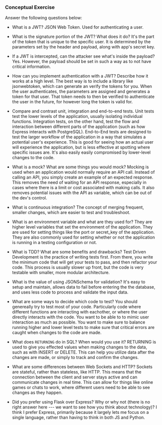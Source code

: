 ### Conceptual Exercise

Answer the following questions below:

- What is a JWT?
  JSON Web Token.  Used for authenticating a user.

- What is the signature portion of the JWT?  What does it do?
  It's the part of the token that is unique to the specific user.  It is determined by the parameters set by the header and payload, along with app's secret key.

- If a JWT is intercepted, can the attacker see what's inside the payload?
  Yes. However, the payload should be set in such a way as to not have critical information.  

- How can you implement authentication with a JWT?  Describe how it works at a high level.
  The best way is to include a library like jsonwebtoken, which can generate an verify the tokens for you.  When the user authenticates, the parameters are assigned and generates a token for that user.  That token needs to then be verified to authenticate the user in the future, for however long the token is valid for.

- Compare and contrast unit, integration and end-to-end tests.
  Unit tests test the lower levels of the application, usually isolating individual functions.  Integration tests, on the other hand, test the flow and interaction between different parts of the application (such as how Express interacts with PostgreSQL).  End-to-End tests are designed to test the larger workflow of the application in a way that simulates a potential user's experience.  This is good for seeing how an actual user will experience the application, but is less effective at spotting where specific issues are.  It's also easily easily compromised by lower-level changes to the code.  

- What is a mock? What are some things you would mock?
  Mocking is used when an application would normally require an API call.  Instead of calling an API, you simply create an example of an expected response.  This removes the need of waiting for an API response, especially in cases where there is a limit or cost associated with making calls.  It also removes potential issues with the API as variable, which can be out of the dev's control. 

- What is continuous integration?
  The concept of merging frequent, smaller changes, which are easier to test and troubleshoot.

- What is an environment variable and what are they used for?
  They are higher level variables that set the environment of the application.  They are used for setting things like the port or secret_key of the application. They are also commonly used for setting whether or not the application is running in a testing configuration or not.  

- What is TDD? What are some benefits and drawbacks?
  Test Driven Development is the practice of writing tests first.  From there, you write the minimum code that will get your tests to pass, and then refactor your code.  This process is usually slower up front, but the code is very testable with smaller, more modular architecture.  

- What is the value of using JSONSchema for validation?
  It's easy to setup and maintain, allows data to fail before entering the the database, and uses less code to process and validate the input data. 

- What are some ways to decide which code to test?
  You should genereally try to test most of your code.  Particularly code where different functions are interacting with eachother, or where the user directly interacts with the code.  You want to be able to to mimic user interaction as much as possible.  You want to make sure to balance running higher and lower level tests to make sure that critical errors are caught when changes to the code are made. 

- What does `RETURNING` do in SQL? When would you use it?
  RETURNING is used to give you effected values when making changes to the data, such as with INSERT or DELETE.  This can help you utilize data after the changes are made, or simply to track and confirm the changes.

- What are some differences between Web Sockets and HTTP?
  Sockets are stateful, rather than stateless, like HTTP.  This means that the connection between the client and server stays active and can communicate changes in real time.  This can allow for things like online games or chats to work, where different users need to be able to see changes as they happen.

- Did you prefer using Flask over Express? Why or why not (there is no right
  answer here --- we want to see how you think about technology)?
  I think I prefer Express, primarily because it largely lets me focus on a single language, rather than having to think in both JS and Python.  
